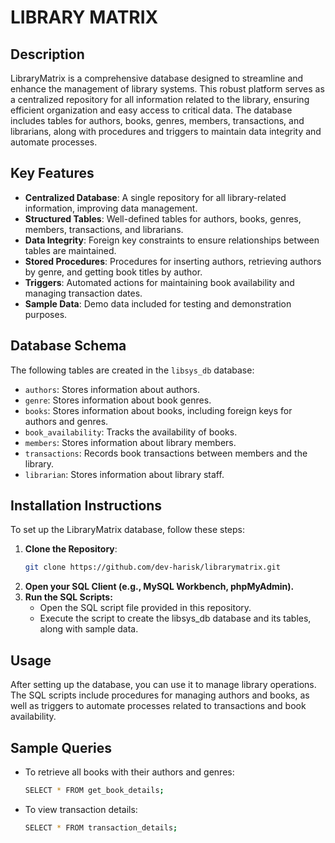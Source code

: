 # LIBRARY MATRIX


## Description
LibraryMatrix is a comprehensive database designed to streamline and enhance the management of library systems. This robust platform serves as a centralized repository for all information related to the library, ensuring efficient organization and easy access to critical data. The database includes tables for authors, books, genres, members, transactions, and librarians, along with procedures and triggers to maintain data integrity and automate processes.

## Key Features
- **Centralized Database**: A single repository for all library-related information, improving data management.
- **Structured Tables**: Well-defined tables for authors, books, genres, members, transactions, and librarians.
- **Data Integrity**: Foreign key constraints to ensure relationships between tables are maintained.
- **Stored Procedures**: Procedures for inserting authors, retrieving authors by genre, and getting book titles by author.
- **Triggers**: Automated actions for maintaining book availability and managing transaction dates.
- **Sample Data**: Demo data included for testing and demonstration purposes.

## Database Schema
The following tables are created in the `libsys_db` database:
- `authors`: Stores information about authors.
- `genre`: Stores information about book genres.
- `books`: Stores information about books, including foreign keys for authors and genres.
- `book_availability`: Tracks the availability of books.
- `members`: Stores information about library members.
- `transactions`: Records book transactions between members and the library.
- `librarian`: Stores information about library staff.

## Installation Instructions
To set up the LibraryMatrix database, follow these steps:

1. **Clone the Repository**:
   ```bash
   git clone https://github.com/dev-harisk/librarymatrix.git
   
2. **Open your SQL Client (e.g., MySQL Workbench, phpMyAdmin).**
3. **Run the SQL Scripts:**
	- Open the SQL script file provided in this repository.
	- Execute the script to create the libsys_db database and its tables, along with sample data.

## Usage
After setting up the database, you can use it to manage library operations. The SQL scripts include procedures for managing authors and books, as well as triggers to automate processes related to transactions and book availability.
## Sample Queries
- To retrieve all books with their authors and genres:
	```bash
	SELECT * FROM get_book_details;
	
- To view transaction details:
	```bash
	SELECT * FROM transaction_details;






